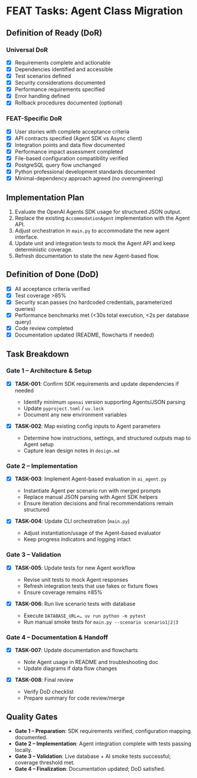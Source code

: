 # FEAT Tasks: Agent Class Migration

## Definition of Ready (DoR)

### Universal DoR
- [x] Requirements complete and actionable
- [x] Dependencies identified and accessible
- [x] Test scenarios defined
- [x] Security considerations documented
- [x] Performance requirements specified
- [x] Error handling defined
- [x] Rollback procedures documented (optional)

### FEAT-Specific DoR
- [x] User stories with complete acceptance criteria
- [x] API contracts specified (Agent SDK vs Async client)
- [x] Integration points and data flow documented
- [x] Performance impact assessment completed
- [x] File-based configuration compatibility verified
- [x] PostgreSQL query flow unchanged
- [x] Python professional development standards documented
- [x] Minimal-dependency approach agreed (no overengineering)

## Implementation Plan
1. Evaluate the OpenAI Agents SDK usage for structured JSON output.
2. Replace the existing `AccommodationAgent` implementation with the Agent API.
3. Adjust orchestration in `main.py` to accommodate the new agent interface.
4. Update unit and integration tests to mock the Agent API and keep deterministic coverage.
5. Refresh documentation to state the new Agent-based flow.

## Definition of Done (DoD)
- [x] All acceptance criteria verified
- [x] Test coverage >85%
- [x] Security scan passes (no hardcoded credentials, parameterized queries)
- [x] Performance benchmarks met (<30s total execution, <2s per database query)
- [x] Code review completed
- [x] Documentation updated (README, flowcharts if needed)

## Task Breakdown

### Gate 1 – Architecture & Setup
- [x] **TASK-001**: Confirm SDK requirements and update dependencies if needed
  - Identify minimum `openai` version supporting Agents/JSON parsing
  - Update `pyproject.toml` / `uv.lock`
  - Document any new environment variables

- [x] **TASK-002**: Map existing config inputs to Agent parameters
  - Determine how instructions, settings, and structured outputs map to Agent setup
  - Capture lean design notes in `design.md`

### Gate 2 – Implementation
- [x] **TASK-003**: Implement Agent-based evaluation in `ai_agent.py`
  - Instantiate Agent per scenario run with merged prompts
  - Replace manual JSON parsing with Agent SDK helpers
  - Ensure iteration decisions and final recommendations remain structured

- [x] **TASK-004**: Update CLI orchestration (`main.py`)
  - Adjust instantiation/usage of the Agent-based evaluator
  - Keep progress indicators and logging intact

### Gate 3 – Validation
- [x] **TASK-005**: Update tests for new Agent workflow
  - Revise unit tests to mock Agent responses
  - Refresh integration tests that use fakes or fixture flows
  - Ensure coverage remains ≥85%

- [x] **TASK-006**: Run live scenario tests with database
  - Execute `DATABASE_URL=… uv run python -m pytest`
  - Run manual smoke tests for `main.py --scenario scenario1|2|3`

### Gate 4 – Documentation & Handoff
- [x] **TASK-007**: Update documentation and flowcharts
  - Note Agent usage in README and troubleshooting doc
  - Update diagrams if data flow changes

- [x] **TASK-008**: Final review
  - Verify DoD checklist
  - Prepare summary for code review/merge

## Quality Gates
- **Gate 1 – Preparation**: SDK requirements verified, configuration mapping documented.
- **Gate 2 – Implementation**: Agent integration complete with tests passing locally.
- **Gate 3 – Validation**: Live database + AI smoke tests successful; coverage threshold met.
- **Gate 4 – Finalization**: Documentation updated; DoD satisfied.
